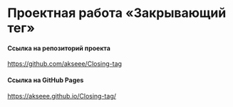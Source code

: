 # Проектная работа «Закрывающий тег»

#### Ссылка на репозиторий проекта
https://github.com/akseee/Closing-tag


#### Ссылка на GitHub Pages
https://akseee.github.io/Closing-tag/

